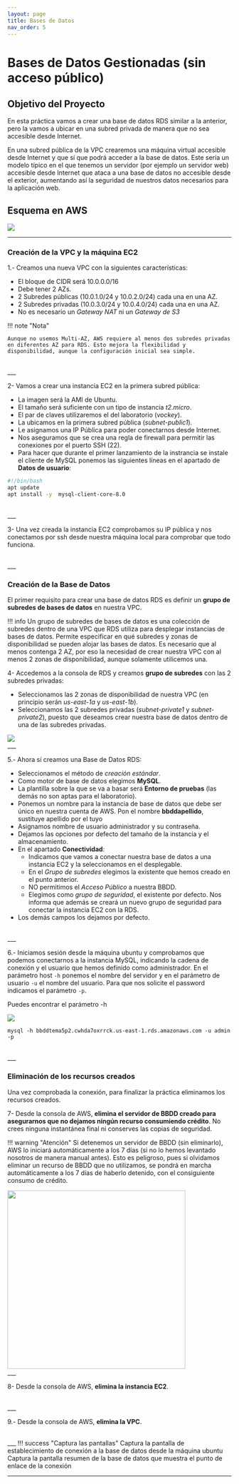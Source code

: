 ```yaml
---
layout: page
title: Bases de Datos
nav_order: 5
---
```

# Bases de Datos Gestionadas (sin acceso público)

## Objetivo del Proyecto

En esta práctica vamos a crear una base de datos RDS similar a la anterior, pero la vamos a ubicar en una subred privada de manera que no sea accesible desde Internet.

En una subred pública de la VPC crearemos una máquina virtual accesible desde Internet y que sí que podrá acceder a la base de datos. Este sería un modelo típico en el que tenemos un servidor (por ejemplo un servidor web) accesible desde Internet que ataca a una base de datos no accesible desde el exterior, aumentando así la seguridad de nuestros datos necesarios para la aplicación web.

## Esquema en AWS

<img src="../images/ud05/BBDD2.drawio.png">

---

### Creación de la VPC y la máquina EC2

1.-	Creamos una nueva VPC con la siguientes características:

- El bloque de CIDR será 10.0.0.0/16
- Debe tener 2 AZs.
- 2 Subredes públicas (10.0.1.0/24 y 10.0.2.0/24) cada una en una AZ.
- 2 Subredes privadas (10.0.3.0/24 y 10.0.4.0/24) cada una en una AZ.
- No es necesario un *Gateway NAT* ni un *Gateway de S3*

!!! note "Nota"

    Aunque no usemos Multi-AZ, AWS requiere al menos dos subredes privadas en diferentes AZ para RDS. Esto mejora la flexibilidad y disponibilidad, aunque la configuración inicial sea simple.

<br>
___

2-	Vamos a crear una instancia EC2 en la primera subred pública:

- La imagen será la AMI de Ubuntu.
- El tamaño será suficiente con un tipo de instancia *t2.micro*.
- El par de claves utilizaremos el del laboratorio (*vockey*).
- La ubicamos en la primera subred pública (*subnet-public1*).
- Le asignamos una IP Pública para poder conectarnos desde Internet.
- Nos aseguramos que se crea una regla de firewall para permitir las conexiones por el puerto SSH (22).
- Para hacer que durante el primer lanzamiento de la instrancia se instale el cliente de MySQL ponemos las siguientes líneas en el apartado de **Datos de usuario**:

```bash
#!/bin/bash
apt update
apt install -y  mysql-client-core-8.0
```

<br>
___

3-	Una vez creada la instancia EC2 comprobamos su IP pública y nos conectamos por ssh desde nuestra máquina local para comprobar que todo funciona.

<br>
___

### Creación de la Base de Datos

El primer requisito para crear una base de datos RDS es definir un **grupo de subredes de bases de datos** en nuestra VPC.

!!! info
    Un grupo de subredes de bases de datos es una colección de subredes dentro de una VPC que RDS utiliza para desplegar instancias de bases de datos. Permite especificar en qué subredes y zonas de disponibilidad se pueden alojar las bases de datos. Es necesario que al menos contenga 2 AZ, por eso la necesidad de crear nuestra VPC con al menos 2 zonas de disponibilidad, aunque solamente utilicemos una.

4-	Accedemos a la consola de RDS y creamos **grupo de subredes** con las 2 subredes privadas:

- Seleccionamos las 2 zonas de disponibilidad de nuestra VPC (en principio serán *us-east-1a* y *us-east-1b*).
- Seleccionamos las 2 subredes privadas (*subnet-private1* y *subnet-private2*), puesto que deseamos crear nuestra base de datos dentro de una de las subredes privadas.

<img src="../images/ud05/BBDD2_01.png">

<br>
___

5.-	Ahora sí creamos una Base de Datos RDS:

- Seleccionamos el método de *creación estándar*.
- Como motor de base de datos elegimos **MySQL**.
- La plantilla sobre la que se va a basar será **Entorno de pruebas** (las demás no son aptas para el laboratorio).
- Ponemos un nombre para la instancia de base de datos que debe ser único en nuestra cuenta de AWS. Pon el nombre **bbddapellido**, sustituye apellido por el tuyo
- Asignamos nombre de usuario administrador y su contraseña.
- Dejamos las opciones por defecto del tamaño de la instancia y el almacenamiento.
- En el apartado **Conectividad**:
  - Indicamos que vamos a conectar nuestra base de datos a una instancia EC2 y la seleccionamos en el desplegable.
  - En el *Grupo de subredes* elegimos la existente que hemos creado en el punto anterior.
  - NO permitimos el *Acceso Público* a nuestra BBDD.
  - Elegimos como *grupo de seguridad*, el existente por defecto. Nos informa que además se creará un nuevo grupo de seguridad para conectar la instancia EC2 con la RDS.
- Los demás campos los dejamos por defecto.

<br>
___

6.-	Iniciamos sesión desde la máquina ubuntu y comprobamos que podemos conectarnos a la instancia MySQL, indicando la cadena de conexión y el usuario que hemos definido como administrador. En el parámetro host `-h` ponemos el nombre del servidor y en el parámetro de usuario `-u` el nombre del usuario. Para que nos solicite el password indicamos el parámetro `-p`.

Puedes encontrar el parámetro -h

<img src="../images/ud05/bbdd_04.png">


`mysql -h bbddtema5p2.cwhda7oxrrck.us-east-1.rds.amazonaws.com -u admin -p`

<br>
___

### Eliminación de los recursos creados

Una vez comprobada la conexión, para finalizar la práctica eliminamos los recursos creados.

7- Desde la consola de AWS, **elimina el servidor de BBDD creado para asegurarnos que no dejamos ningún recurso consumiendo crédito**. No crees ninguna instantánea final ni conserves las copias de seguridad.

!!! warning "Atención"
    Si detenemos un servidor de BBDD (sin eliminarlo), AWS lo iniciará automáticamente a los 7 días (si no lo hemos levantado nosotros de manera manual antes). Esto es peligroso, pues si olvidamos eliminar un recurso de BBDD que no utilizamos, se pondrá en marcha automáticamente a los 7 días de haberlo detenido, con el consiguiente consumo de crédito.

<img src="../images/ud05/BBDD_03.png" width=400>

<br>
___

8- Desde la consola de AWS, **elimina la instancia EC2**.

<br>
___

9.- Desde la consola de AWS, **elimina la VPC**.

<br>
___  
!!! success "Captura las pantallas"
    Captura la pantalla de establecimiento de conexión a la base de datos desde la máquina ubuntu
    Captura la pantalla resumen de la base de datos que muestra el punto de enlace de la conexión

---
